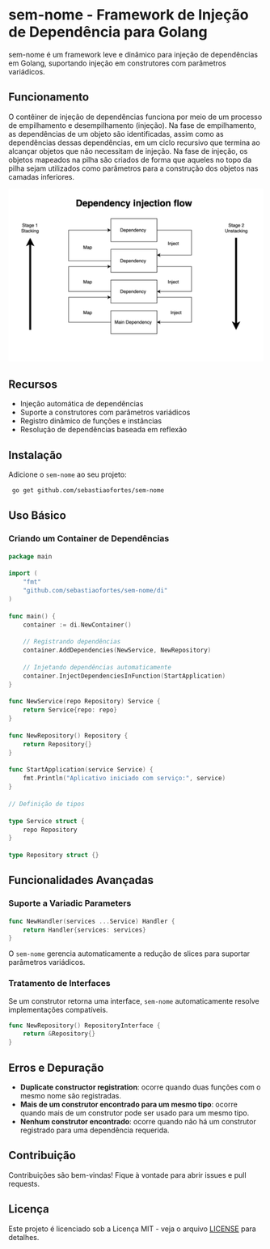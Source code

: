 # sem-nome - Framework de Injeção de Dependência para Golang

sem-nome é um framework leve e dinâmico para injeção de dependências em Golang, suportando injeção em construtores com parâmetros variádicos.

## Funcionamento

O contêiner de injeção de dependências funciona por meio de um processo de empilhamento e desempilhamento (injeção). Na fase de empilhamento, as dependências de um objeto são identificadas, assim como as dependências dessas dependências, em um ciclo recursivo que termina ao alcançar objetos que não necessitam de injeção. Na fase de injeção, os objetos mapeados na pilha são criados de forma que aqueles no topo da pilha sejam utilizados como parâmetros para a construção dos objetos nas camadas inferiores.

![flow](flow-1.png)

## Recursos

- Injeção automática de dependências
- Suporte a construtores com parâmetros variádicos
- Registro dinâmico de funções e instâncias
- Resolução de dependências baseada em reflexão

## Instalação

Adicione o `sem-nome` ao seu projeto:

```sh
 go get github.com/sebastiaofortes/sem-nome
```

## Uso Básico

### Criando um Container de Dependências

```go
package main

import (
	"fmt"
	"github.com/sebastiaofortes/sem-nome/di"
)

func main() {
	container := di.NewContainer()

	// Registrando dependências
	container.AddDependencies(NewService, NewRepository)

	// Injetando dependências automaticamente
	container.InjectDependenciesInFunction(StartApplication)
}

func NewService(repo Repository) Service {
	return Service{repo: repo}
}

func NewRepository() Repository {
	return Repository{}
}

func StartApplication(service Service) {
	fmt.Println("Aplicativo iniciado com serviço:", service)
}

// Definição de tipos

type Service struct {
	repo Repository
}

type Repository struct {}
```

## Funcionalidades Avançadas

### Suporte a Variadic Parameters

```go
func NewHandler(services ...Service) Handler {
	return Handler{services: services}
}
```

O `sem-nome` gerencia automaticamente a redução de slices para suportar parâmetros variádicos.

### Tratamento de Interfaces

Se um construtor retorna uma interface, `sem-nome` automaticamente resolve implementações compatíveis.

```go
func NewRepository() RepositoryInterface {
	return &Repository{}
}
```

## Erros e Depuração

- **Duplicate constructor registration**: ocorre quando duas funções com o mesmo nome são registradas.
- **Mais de um construtor encontrado para um mesmo tipo**: ocorre quando mais de um construtor pode ser usado para um mesmo tipo.
- **Nenhum construtor encontrado**: ocorre quando não há um construtor registrado para uma dependência requerida.

## Contribuição

Contribuições são bem-vindas! Fique à vontade para abrir issues e pull requests.

## Licença

Este projeto é licenciado sob a Licença MIT - veja o arquivo [LICENSE](LICENSE) para detalhes.

